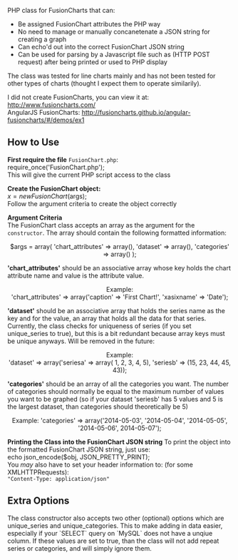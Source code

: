 PHP class for FusionCharts that can:
<ul>
  <li> Be assigned FusionChart attributes the PHP way</li>
  <li> No need to manage or manually concanetenate a JSON string for creating a graph</li>
  <li> Can echo'd out into the correct FusionChart JSON string</li>
  <li> Can be used for parsing by a Javascript file such as (HTTP POST request) after being printed or used to PHP display</li>
</ul>

The class was tested for line charts mainly and has not been tested for other types of charts (thought I expect them to operate similarily).

I did not create FusionCharts, you can view it at: http://www.fusioncharts.com/
<br/>
AngularJS FusionCharts: http://fusioncharts.github.io/angular-fusioncharts/#/demos/ex1

<h2>How to Use</h2>

<strong>First require the file</strong> `FusionChart.php`: <br/>
require_once('FusionChart.php');<br/>
This will give the current PHP script access to the class

<strong>Create the FusionChart object:</strong>
<br/>
$x = new FusionChart($args);
<br/>Follow the argument criteria to create the object correctly

<strong>Argument Criteria</strong>
<br/>
The FusionChart class accepts an array as the argument for the `constructor`. The array should contain the following formatted information:
<p align="center">
$args = array(
  'chart_attributes' => array(),
  'dataset' => array(),
  'categories' => array()
);
</p>
<strong>'chart_attributes'</strong> should be an associative array whose key holds the chart attribute name and value is the attribute value. 
<p align="center">
Example: <br/>
  'chart_attributes' => array('caption' => 'First Chart!', 'xasixname' => 'Date');
  </p>

<strong>'dataset'</strong> should be an associative array that holds the series name as the key and for the value, an array that holds all the data for that series. Currently, the class checks for uniqueness of series (if you set unique_series to true), but this is a bit redundant because array keys must be unique anyways. Will be removed in the future:<p align="center">
Example:<br/>
   'dataset' => array('seriesa' => array( 1, 2, 3, 4, 5), 'seriesb' => (15, 23, 44, 45, 43));</p>

<strong>'categories'</strong> should be an array of all the categories you want. The number of categories should normally be equal to the maximum number of values you want to be graphed (so if your dataset 'seriesb' has 5 values and 5 is the largest dataset, than categories should theoretically be 5)
<p align="center">
Example:
  'categories' => array('2014-05-03', '2014-05-04', '2014-05-05', '2014-05-06', 2014-05-07');
  </p>
  
<strong>Printing the Class into the FusionChart JSON string</strong>
To print the object into the formatted FusionChart JSON string, just use: <br/>
  echo json_encode($obj, JSON_PRETTY_PRINT);
<br/>
You *may* also have to set your header information to: (for some XMLHTTPRequests):<br/>
`"Content-Type: application/json"`

<h2>Extra Options</h2>
The class constructor also accepts two other (optional) options which are unique_series and unique_categories. This to make adding in data easier, especially if your `SELECT` query on `MySQL` does not have a unqiue column. If these values are set to true, than the class will not add repeat series or categories, and will simply ignore them. 




